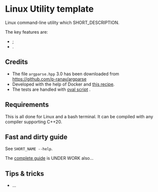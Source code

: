 
# Linux Utility template

Linux command-line utility which SHORT_DESCRIPTION. 

The key features are:
-  ;
- .


## Credits

- The file `argparse.hpp` 3.0 has been downloaded from https://github.com/p-ranav/argparse
- Developed with the help of Docker and [this recipe](https://github.com/chavid/DevScripts/blob/main/Cpp20/Dockerfile).
- The tests are handled with [oval script](https://github.com/chavid/DevScripts/blob/main/bin/oval.py) .


## Requirements

This is all done for Linux and a bash terminal.
It can be compiled with any compiler supporting C++20.


## Fast and dirty guide

See `SHORT_NAME --help`.

The [complete guide](tests/USERGUIDE.md) is UNDER WORK also...


## Tips & tricks

- ...
